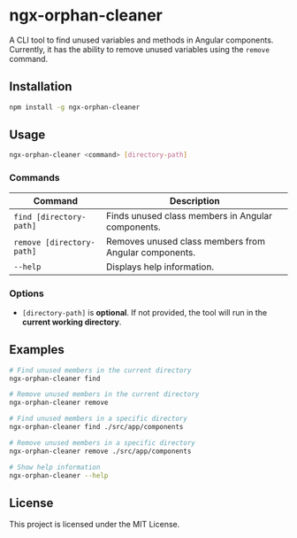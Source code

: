 
# ngx-orphan-cleaner

A CLI tool to find unused variables and methods in Angular components.
Currently, it has the ability to remove unused variables using the `remove` command.

## Installation

```sh
npm install -g ngx-orphan-cleaner
```

## Usage

```sh
ngx-orphan-cleaner <command> [directory-path]
```

### Commands

| Command | Description |
|---------|-------------|
| `find [directory-path]` | Finds unused class members in Angular components. |
| `remove [directory-path]` | Removes unused class members from Angular components. |
| `--help` | Displays help information. |

### Options

- `[directory-path]` is **optional**. If not provided, the tool will run in the **current working directory**.

## Examples

```sh
# Find unused members in the current directory
ngx-orphan-cleaner find

# Remove unused members in the current directory
ngx-orphan-cleaner remove

# Find unused members in a specific directory
ngx-orphan-cleaner find ./src/app/components

# Remove unused members in a specific directory
ngx-orphan-cleaner remove ./src/app/components

# Show help information
ngx-orphan-cleaner --help
```

## License

This project is licensed under the MIT License.